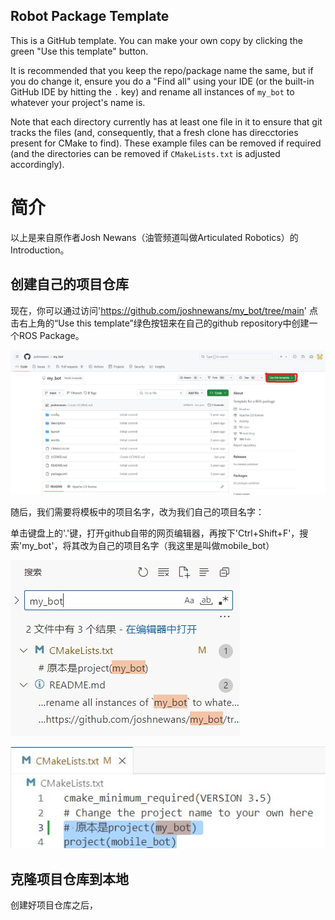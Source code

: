 ## Robot Package Template

This is a GitHub template. You can make your own copy by clicking the green "Use this template" button.

It is recommended that you keep the repo/package name the same, but if you do change it, ensure you do a "Find all" using your IDE (or the built-in GitHub IDE by hitting the `.` key) and rename all instances of `my_bot` to whatever your project's name is.

Note that each directory currently has at least one file in it to ensure that git tracks the files (and, consequently, that a fresh clone has direcctories present for CMake to find). These example files can be removed if required (and the directories can be removed if `CMakeLists.txt` is adjusted accordingly).

# 简介

以上是来自原作者Josh Newans（油管频道叫做Articulated Robotics）的Introduction。

## 创建自己的项目仓库

现在，你可以通过访问'https://github.com/joshnewans/my_bot/tree/main'
点击右上角的“Use this template”绿色按钮来在自己的github repository中创建一个ROS Package。

![使用模板创建自己的Repository](img/UseTemplate.jpg)

随后，我们需要将模板中的项目名字，改为我们自己的项目名字：

单击键盘上的'.'键，打开github自带的网页编辑器，再按下'Ctrl+Shift+F'，搜索'my_bot'，将其改为自己的项目名字（我这里是叫做mobile_bot）

![更换项目名字1](img/ChangeProjectName.jpg)

![更换项目名字2](img/ChangeProjectName2.jpg)

## 克隆项目仓库到本地

创建好项目仓库之后，